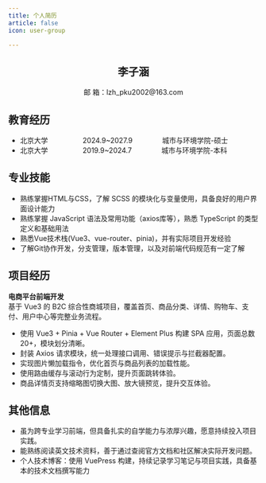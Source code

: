```yaml
---
title: 个人简历
article: false
icon: user-group

---
```


 <center>
     <h2>李子涵</h2>
    邮 箱：lzh_pku2002@163.com
 </center>

## 教育经历

* 北京大学&emsp;&emsp;&emsp;&emsp;&emsp;2024.9~2027.9&emsp;&emsp;&emsp;&emsp; 城市与环境学院-硕士
* 北京大学&emsp;&emsp;&emsp;&emsp;&emsp;2019.9~2024.7&emsp;&emsp;&emsp;&emsp; 城市与环境学院-本科

## 专业技能

* 熟练掌握HTML与CSS，了解 SCSS 的模块化与变量使用，具备良好的用户界面设计能力
* 熟练掌握 JavaScript 语法及常用功能（axios库等），熟悉 TypeScript 的类型定义和基础用法
* 熟悉Vue技术栈(Vue3、vue-router、pinia)，并有实际项目开发经验
* 了解Git协作开发，分支管理，版本管理，以及对前端代码规范有一定了解

## 项目经历

**电商平台前端开发**  
基于 Vue3 的 B2C 综合性商城项目，覆盖首页、商品分类、详情、购物车、支付、用户中心等完整业务流程。

- 使用 Vue3 + Pinia + Vue Router + Element Plus 构建 SPA 应用，页面总数 20+，模块划分清晰。
- 封装 Axios 请求模块，统一处理接口调用、错误提示与拦截器配置。
- 实现图片懒加载指令，优化首页与商品列表的加载性能。
- 使用路由缓存与滚动行为定制，提升页面跳转体验。
- 商品详情页支持缩略图切换大图、放大镜预览，提升交互体验。


## 其他信息
* 虽为跨专业学习前端，但具备扎实的自学能力与浓厚兴趣，愿意持续投入项目实践。
* 能熟练阅读英文技术资料，善于通过查阅官方文档和社区解决实际开发问题。
* 个人技术博客：使用 VuePress 构建，持续记录学习笔记与项目实践，具备基本的技术文档撰写能力






